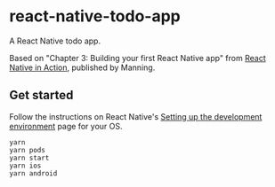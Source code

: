 # react-native-todo-app

A React Native todo app.

Based on "Chapter 3: Building your first React Native app" from [React Native in Action](https://www.manning.com/books/react-native-in-action), published by Manning.

## Get started

Follow the instructions on React Native's [Setting up the development environment](https://reactnative.dev/docs/environment-setup) page for your OS.

```
yarn
yarn pods
yarn start
yarn ios
yarn android
```
